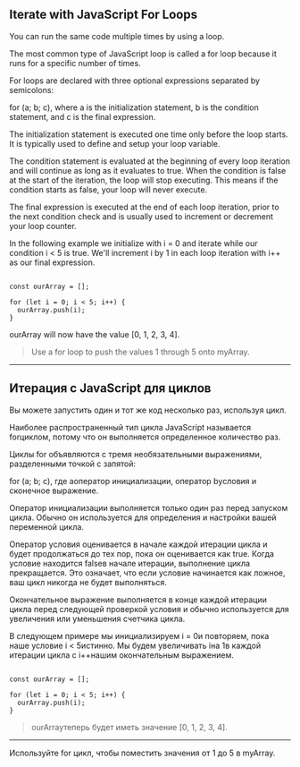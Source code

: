 ## Iterate with JavaScript For Loops ##

You can run the same code multiple times by using a loop.

The most common type of JavaScript loop is called a for loop because it runs for a specific number of times.

For loops are declared with three optional expressions separated by semicolons:

for (a; b; c), where a is the initialization statement, b is the condition statement, and c is the final expression.

The initialization statement is executed one time only before the loop starts. It is typically used to define and setup your loop variable.

The condition statement is evaluated at the beginning of every loop iteration and will continue as long as it evaluates to true. When the condition is false at the start of the iteration, the loop will stop executing. This means if the condition starts as false, your loop will never execute.

The final expression is executed at the end of each loop iteration, prior to the next condition check and is usually used to increment or decrement your loop counter.

In the following example we initialize with i = 0 and iterate while our condition i < 5 is true. We'll increment i by 1 in each loop iteration with i++ as our final expression.

```

const ourArray = [];

for (let i = 0; i < 5; i++) {
  ourArray.push(i);
}

```

ourArray will now have the value [0, 1, 2, 3, 4].


> Use a for loop to push the values 1 through 5 onto myArray.



<hr>


## Итерация с JavaScript для циклов

Вы можете запустить один и тот же код несколько раз, используя цикл.

Наиболее распространенный тип цикла JavaScript называется forциклом, потому что он выполняется определенное количество раз.

Циклы for объявляются с тремя необязательными выражениями, разделенными точкой с запятой:

for (a; b; c), где aоператор инициализации, оператор bусловия и cконечное выражение.

Оператор инициализации выполняется только один раз перед запуском цикла. Обычно он используется для определения и настройки вашей переменной цикла.

Оператор условия оценивается в начале каждой итерации цикла и будет продолжаться до тех пор, пока он оценивается как true. Когда условие находится falseв начале итерации, выполнение цикла прекращается. Это означает, что если условие начинается как ложное, ваш цикл никогда не будет выполняться.

Окончательное выражение выполняется в конце каждой итерации цикла перед следующей проверкой условия и обычно используется для увеличения или уменьшения счетчика цикла.

В следующем примере мы инициализируем i = 0и повторяем, пока наше условие i < 5истинно. Мы будем увеличивать iна 1в каждой итерации цикла с i++нашим окончательным выражением.

```

const ourArray = [];

for (let i = 0; i < 5; i++) {
  ourArray.push(i);
}

```
> ourArrayтеперь будет иметь значение [0, 1, 2, 3, 4].

<hr>

Используйте for цикл, чтобы поместить значения от 1 до 5 в myArray.



